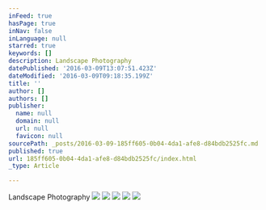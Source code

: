 ```yaml
---
inFeed: true
hasPage: true
inNav: false
inLanguage: null
starred: true
keywords: []
description: Landscape Photography
datePublished: '2016-03-09T13:07:51.423Z'
dateModified: '2016-03-09T09:18:35.199Z'
title: ''
author: []
authors: []
publisher:
  name: null
  domain: null
  url: null
  favicon: null
sourcePath: _posts/2016-03-09-185ff605-0b04-4da1-afe8-d84bdb2525fc.md
published: true
url: 185ff605-0b04-4da1-afe8-d84bdb2525fc/index.html
_type: Article

---
```

Landscape Photography
![](https://the-grid-user-content.s3-us-west-2.amazonaws.com/d2cfea17-de5c-4422-ba17-2cf49706499c.jpg)
![](https://the-grid-user-content.s3-us-west-2.amazonaws.com/8afe6bbf-8ca6-4ce6-bddf-02c0978c717e.jpg)
![](https://the-grid-user-content.s3-us-west-2.amazonaws.com/99185742-6e2b-470e-8004-30477d24c9cc.jpg)
![](https://the-grid-user-content.s3-us-west-2.amazonaws.com/5bd70652-4e18-40b9-b019-a443608847e5.jpg)
![](https://the-grid-user-content.s3-us-west-2.amazonaws.com/dc529e5a-d091-4c5d-832d-21f3e7655f0e.jpg)